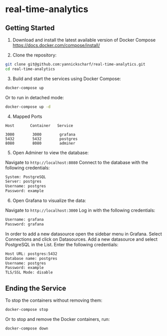# real-time-analytics

## Getting Started

1. Download and install the latest available version of Docker Compose https://docs.docker.com/compose/install/

2. Clone the repository:

```sh
git clone git@github.com:yannickscharf/real-time-analytics.git
cd real-time-analytics
```

3. Build and start the services using Docker Compose:

```sh
docker-compose up
```

Or to run in detached mode:

```sh
docker-compose up -d
```

4. Mapped Ports

```
Host	   Container   Service

3000		3000        grafana
5432		5432        postgres
8080		8080        adminer
```

5. Open Adminer to view the database:

Navigate to `http://localhost:8080`
Connect to the database with the following credentials:

```sh
System: PostgreSQL
Server: postgres
Username: postgres
Password: example
```

6. Open Grafana to visualize the data:

Navigate to `http://localhost:3000`
Log in with the following credentials:

```sh
Username: grafana
Password: grafana
```

In order to add a new datasource open the sidebar menu in Grafana.
Select Connections and click on Datasources.
Add a new datasource and select PostgreSQL in the List.
Enter the following credentials:

```sh
Host URL: postgres:5432
Database name: postgres
Username: postgres
Password: example
TLS/SSL Mode: disable
```

## Ending the Service

To stop the containers without removing them:

```sh
docker-compose stop
```

Or to stop and remove the Docker containers, run:

```sh
docker-compose down
```
